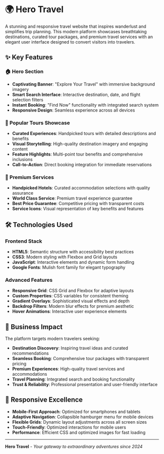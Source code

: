 # 🌍 Hero Travel 

A stunning and responsive travel website that inspires wanderlust and simplifies trip planning. This modern platform showcases breathtaking destinations, curated tour packages, and premium travel services with an elegant user interface designed to convert visitors into travelers.

## ✨ Key Features

### 🏠 Hero Section
- **Captivating Banner**: "Explore Your Travel" with immersive background imagery
- **Smart Search Interface**: Interactive destination, date, and flight selection filters
- **Instant Booking**: "Find Now" functionality with integrated search system
- **Responsive Design**: Seamless experience across all devices

### 🌟 Popular Tours Showcase
- **Curated Experiences**: Handpicked tours with detailed descriptions and benefits
- **Visual Storytelling**: High-quality destination imagery and engaging content
- **Feature Highlights**: Multi-point tour benefits and comprehensive inclusions
- **Call-to-Action**: Direct booking integration for immediate reservations

### 🎯 Premium Services
- **Handpicked Hotels**: Curated accommodation selections with quality assurance
- **World Class Service**: Premium travel experience guarantee
- **Best Price Guarantee**: Competitive pricing with transparent costs
- **Service Icons**: Visual representation of key benefits and features

## 🛠️ Technologies Used

### Frontend Stack
- **HTML5**: Semantic structure with accessibility best practices
- **CSS3**: Modern styling with Flexbox and Grid layouts
- **JavaScript**: Interactive elements and dynamic form handling
- **Google Fonts**: Mulish font family for elegant typography

### Advanced Features
- **Responsive Grid**: CSS Grid and Flexbox for adaptive layouts
- **Custom Properties**: CSS variables for consistent theming
- **Gradient Overlays**: Sophisticated visual effects and depth
- **Backdrop Filters**: Modern blur effects for premium aesthetic
- **Hover Animations**: Interactive user experience elements

## 🚀 Business Impact

The platform targets modern travelers seeking:
- **Destination Discovery**: Inspiring travel ideas and curated recommendations
- **Seamless Booking**: Comprehensive tour packages with transparent pricing
- **Premium Experiences**: High-quality travel services and accommodations
- **Travel Planning**: Integrated search and booking functionality
- **Trust & Reliability**: Professional presentation and user-friendly interface

## 📱 Responsive Excellence

- **Mobile-First Approach**: Optimized for smartphones and tablets
- **Adaptive Navigation**: Collapsible hamburger menu for mobile devices
- **Flexible Grids**: Dynamic layout adjustments across all screen sizes
- **Touch-Friendly**: Optimized interactions for mobile users
- **Performance**: Efficient CSS and optimized images for fast loading

---

**Hero Travel** - *Your gateway to extraordinary adventures since 2024*
